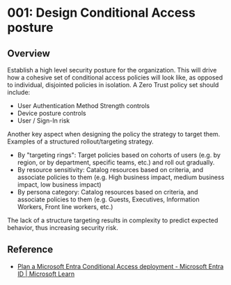 # 001: Design Conditional Access posture

## Overview

Establish a high level security posture for the organization. This will drive how a cohesive set of conditional access policies will look like, as opposed to individual, disjointed policies in isolation.
A Zero Trust policy set should include:
* User Authentication Method Strength controls
* Device posture controls
* User / Sign-In risk 

Another key aspect when designing the policy the strategy to target them. Examples of a structured rollout/targeting strategy.

* By "targeting rings": Target policies based on cohorts of users (e.g. by region, or by department, specific teams, etc.) and roll out gradually.
* By resource sensitivity: Catalog resources based on criteria, and associate policies to them (e.g. High business impact, medium business impact, low business impact)
* By persona category: Catalog resources based on criteria, and associate policies to them (e.g. Guests, Executives, Information Workers, Front line workers, etc.)

The lack of a structure targeting results in complexity to predict expected behavior, thus increasing security risk.


## Reference

* [Plan a Microsoft Entra Conditional Access deployment - Microsoft Entra ID | Microsoft Learn](https://learn.microsoft.com/en-us/entra/identity/conditional-access/plan-conditional-access)
